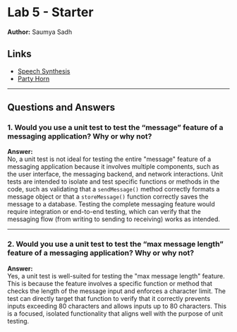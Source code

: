 # Lab 5 - Starter
**Author:** Saumya Sadh 

## Links

- [Speech Synthesis](https://ssadh123.github.io/Lab5_Starter/explore.html) 
- [Party Horn](https://ssadh123.github.io/Lab5_Starter/expose.html)

---

## Questions and Answers  

### 1. Would you use a unit test to test the “message” feature of a messaging application? Why or why not?  

**Answer:**  
No, a unit test is not ideal for testing the entire "message" feature of a messaging application because it involves multiple components, such as the user interface, the messaging backend, and network interactions. Unit tests are intended to isolate and test specific functions or methods in the code, such as validating that a `sendMessage()` method correctly formats a message object or that a `storeMessage()` function correctly saves the message to a database. Testing the complete messaging feature would require integration or end-to-end testing, which can verify that the messaging flow (from writing to sending to receiving) works as intended.

---

### 2. Would you use a unit test to test the “max message length” feature of a messaging application? Why or why not?  

**Answer:**  
Yes, a unit test is well-suited for testing the "max message length" feature. This is because the feature involves a specific function or method that checks the length of the message input and enforces a character limit. The test can directly target that function to verify that it correctly prevents inputs exceeding 80 characters and allows inputs up to 80 characters. This is a focused, isolated functionality that aligns well with the purpose of unit testing.